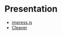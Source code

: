 # Presentation
- [impress.js](https://github.com/impress/impress.js)
- [Cleaver](https://github.com/jdan/cleaver/)